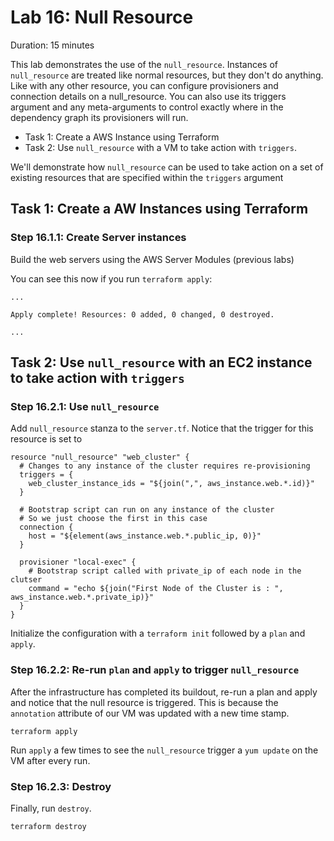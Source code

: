 # Lab 16: Null Resource

Duration: 15 minutes

This lab demonstrates the use of the `null_resource`. Instances of `null_resource` are treated like normal resources, but they don't do anything. Like with any other resource, you can configure provisioners and connection details on a null_resource. You can also use its triggers argument and any meta-arguments to control exactly where in the dependency graph its provisioners will run.

- Task 1: Create a AWS Instance using Terraform
- Task 2: Use `null_resource` with a VM to take action with `triggers`.

We'll demonstrate how `null_resource` can be used to take action on a set of existing resources that are specified within the `triggers` argument


## Task 1: Create a AW Instances using Terraform
### Step 16.1.1: Create Server instances

Build the web servers using the AWS Server Modules (previous labs)

You can see this now if you run `terraform apply`:

```text
...

Apply complete! Resources: 0 added, 0 changed, 0 destroyed.

...
```


## Task 2: Use `null_resource` with an EC2 instance to take action with `triggers`
### Step 16.2.1: Use `null_resource`

Add `null_resource` stanza to the `server.tf`.  Notice that the trigger for this resource is set to 

```hcl
resource "null_resource" "web_cluster" {
  # Changes to any instance of the cluster requires re-provisioning
  triggers = {
    web_cluster_instance_ids = "${join(",", aws_instance.web.*.id)}"
  }

  # Bootstrap script can run on any instance of the cluster
  # So we just choose the first in this case
  connection {
    host = "${element(aws_instance.web.*.public_ip, 0)}"
  }

  provisioner "local-exec" {
    # Bootstrap script called with private_ip of each node in the clutser
    command = "echo ${join("First Node of the Cluster is : ", aws_instance.web.*.private_ip)}"
  }
}
```
Initialize the configuration with a `terraform init` followed by a `plan` and `apply`.

### Step 16.2.2: Re-run `plan` and `apply` to trigger `null_resource`
After the infrastructure has completed its buildout, re-run a plan and apply and notice that the null resource is triggered.  This is because the `annotation` attribute of our VM was updated with a new time stamp.

```shell
terraform apply
```

Run `apply` a few times to see the `null_resource` trigger a `yum update` on the VM after every run.

### Step 16.2.3: Destroy
Finally, run `destroy`.

```shell
terraform destroy
```
